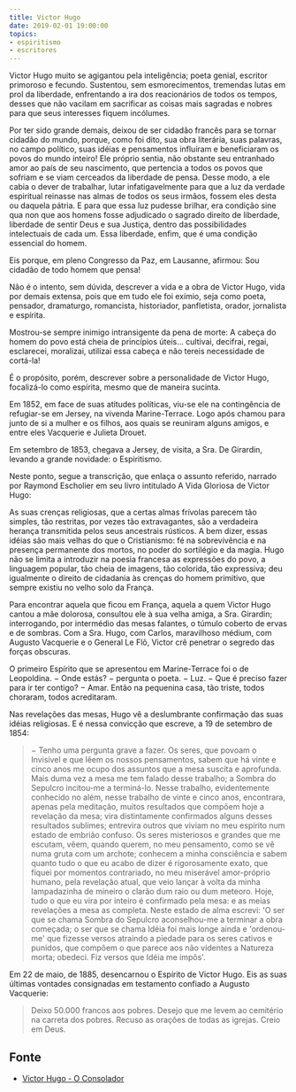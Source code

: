 ```yaml
---
title: Victor Hugo
date: 2019-02-01 19:00:00
topics: 
- espiritismo
- escritores
---
```


Victor Hugo muito se agigantou pela inteligência; poeta genial, escritor
primoroso e fecundo. Sustentou, sem esmorecimentos, tremendas lutas em prol da
liberdade, enfrentando a ira dos reacionários de todos os tempos, desses que não
vacilam em sacrificar as coisas mais sagradas e nobres para que seus interesses
fiquem incólumes.

Por ter sido grande demais, deixou de ser cidadão francês para se tornar cidadão
do mundo, porque, como foi dito, sua obra literária, suas palavras, no campo
político, suas idéias e pensamentos influíram e beneficiaram os povos do mundo
inteiro! Ele próprio sentia, não obstante seu entranhado amor ao país de seu
nascimento, que pertencia a todos os povos que sofriam e se viam cerceados da
liberdade de pensa. Desse modo, a ele cabia o dever de trabalhar, lutar
infatigavelmente para que a luz da verdade espiritual reinasse nas almas de
todos os seus irmãos, fossem eles desta ou daquela pátria. E para que essa luz
pudesse brilhar, era condição sine qua non que aos homens fosse adjudicado o
sagrado direito de liberdade, liberdade de sentir Deus e  sua Justiça, dentro
das possibilidades intelectuais de cada um. Essa liberdade, enfim, que é uma
condição essencial do homem.

Eis porque, em pleno Congresso da Paz, em Lausanne, afirmou: Sou cidadão de todo
homem que pensa!

Não é o intento, sem dúvida, descrever a vida e a obra de Victor Hugo, vida por
demais extensa, pois que em tudo ele foi exímio, seja como poeta, pensador,
dramaturgo, romancista, historiador, panfletista, orador, jornalista e espírita.

Mostrou-se sempre inimigo intransigente da pena de morte: A cabeça do homem do
povo está cheia de princípios úteis... cultivai, decifrai, regai, esclarecei,
moralizai, utilizai essa cabeça e não tereis necessidade de cortá-la!

É o propósito, porém, descrever sobre a personalidade de Victor Hugo,
focalizá-lo como espírita, mesmo que de maneira sucinta.

Em 1852, em face de suas atitudes políticas, viu-se ele na contingência de
refugiar-se em Jersey, na vivenda Marine-Terrace. Logo após chamou para junto de
si a mulher e os filhos, aos quais se reuniram alguns amigos, e entre eles
Vacquerie e Julieta Drouet.

Em setembro de 1853, chegava a Jersey, de visita, a Sra. De Girardin, levando a
grande novidade: o Espiritismo.

Neste ponto, segue a transcrição, que enlaça o assunto referido, narrado por
Raymond Escholier em seu livro intitulado A Vida Gloriosa de Victor Hugo:

As suas crenças religiosas, que a certas almas frívolas parecem tão simples, tão
restritas, por vezes tão extravagantes, são a verdadeira herança transmitida
pelos seus ancestrais rústicos.  A bem dizer, essas idéias são mais velhas do
que o Cristianismo: fé na sobrevivência e na presença permanente dos mortos, no
poder do sortilégio e da magia. Hugo não se limita a introduzir na poesia
francesa as expressões do povo, a linguagem popular, tão cheia de imagens, tão
colorida, tão expressiva; deu igualmente o direito de cidadania às crenças do
homem primitivo, que sempre existiu no velho solo da França.

Para encontrar aquela que ficou em França, aquela a quem Victor Hugo cantou a
mãe dolorosa, consultou ele à sua velha amiga, a Sra. Girardin; interrogando,
por intermédio das mesas falantes, o túmulo coberto de ervas e de sombras. Com a
Sra. Hugo, com Carlos, maravilhoso médium, com Augusto Vacquerie e o General Le
Flô, Victor crê penetrar o segredo das forças obscuras.

O primeiro Espírito que se apresentou em Marine-Terrace foi o de Leopoldina.  −
Onde estás? − pergunta o poeta.  − Luz.  − Que é preciso fazer para ir ter
contigo?  − Amar.  Então na pequenina casa, tão triste, todos choraram, todos
acreditaram.  

Nas revelações das mesas, Hugo vê a deslumbrante confirmação das suas idéias
religiosas. E é nessa convicção que escreve, a 19 de setembro de 1854:

> − Tenho uma pergunta grave a fazer. Os seres, que povoam o Invisível e que
> lêem os nossos pensamentos, sabem que há vinte e cinco anos me ocupo dos
> assuntos que a mesa suscita e aprofunda. Mais duma vez a mesa me tem falado
> desse trabalho; a Sombra do Sepulcro incitou-me a terminá-lo. Nesse trabalho,
> evidentemente conhecido no além, nesse trabalho de vinte e cinco anos,
> encontrara, apenas pela meditação, muitos resultados que compõem hoje a
> revelação da mesa; vira distintamente confirmados alguns desses resultados
> sublimes; entrevira outros que viviam no meu espírito num estado de embrião
> confuso. Os seres misteriosos e grandes que me escutam, vêem, quando querem,
> no meu pensamento, como se vê numa gruta com um archote; conhecem a minha
> consciência e sabem quanto tudo o que eu acabo de dizer é rigorosamente exato,
> que fiquei por momentos contrariado, no meu miserável amor-próprio humano,
> pela revelação atual, que veio lançar à volta da minha lampadazinha de mineiro
> o clarão dum raio ou dum meteoro. Hoje, tudo o que eu vira por inteiro é
> confirmado pela mesa: e as meias revelações a mesa as completa. Neste estado
> de alma escrevi: 'O ser que se chama Sombra do Sepulcro aconselhou-me a
> terminar a obra começada; o ser que se chama Idéia foi mais longe ainda e
> 'ordenou-me' que fizesse versos atraindo a piedade para os seres cativos e
> punidos, que compõem o que parece aos não videntes a Natureza morta; obedeci.
> Fiz versos que Idéia me impôs'.

Em 22 de maio, de 1885, desencarnou o Espírito de Victor Hugo. Eis as suas
últimas vontades consignadas em testamento confiado a Augusto Vacquerie:

> Deixo 50.000 francos aos pobres. Desejo que me levem ao cemitério na carreta
> dos pobres. Recuso as orações de todas as igrejas. Creio em Deus.

## Fonte
* [Victor Hugo - O Consolador](http://www.oconsolador.com.br/linkfixo/biografias/vitorhugo.html)



